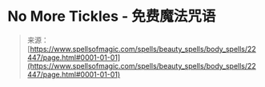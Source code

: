 <!--yml

category: 未分类

date: 2024-06-12 19:06:45

-->

# No More Tickles - 免费魔法咒语

> 来源：[https://www.spellsofmagic.com/spells/beauty_spells/body_spells/22447/page.html#0001-01-01](https://www.spellsofmagic.com/spells/beauty_spells/body_spells/22447/page.html#0001-01-01)
